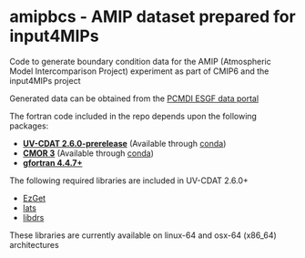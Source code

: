# amipbcs - AMIP dataset prepared for input4MIPs
Code to generate boundary condition data for the AMIP (Atmospheric Model Intercomparison Project) experiment as part of CMIP6 and the input4MIPs project

Generated data can be obtained from the [PCMDI ESGF data portal](https://pcmdi.llnl.gov/search/input4mips/)

The fortran code included in the repo depends upon the following packages:
- [**UV-CDAT 2.6.0-prerelease**](https://github.com/UV-CDAT/uvcdat) (Available through [conda](https://anaconda.org/uvcdat/uvcdat/files))
- [**CMOR 3**](https://github.com/PCMDI/cmor) (Available through [conda](https://anaconda.org/PCMDI/cmor/files))
- [**gfortran 4.4.7+**](https://gcc.gnu.org/wiki/GFortran)

The following required libraries are included in UV-CDAT 2.6.0+
- [EzGet](https://github.com/UV-CDAT/EzGet)
- [lats](https://github.com/UV-CDAT/lats)
- [libdrs](https://github.com/UV-CDAT/libdrs)

These libraries are currently available on linux-64 and osx-64 (x86_64) architectures
